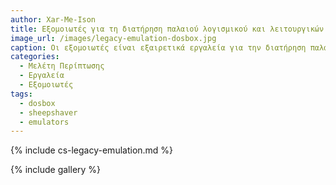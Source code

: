 ```yaml
---
author: Xar-Me-Ison
title: Εξομοιωτές για τη διατήρηση παλαιού λογισμικού και λειτουργικών συστημάτων
image_url: /images/legacy-emulation-dosbox.jpg
caption: Οι εξομοιωτές είναι εξαιρετικά εργαλεία για την διατήρηση παλαιών λογισμικών και λειτουργικών συστημάτων βοηθώντας στην ανάπτυξη νέων εφαρμογών και διαιώνηση τον legacy λειτουργικό συστημάτων.
categories:
  - Μελέτη Περίπτωσης
  - Εργαλεία
  - Εξομοιωτές
tags:
  - dosbox 
  - sheepshaver
  - emulators
---
```


{% include cs-legacy-emulation.md %}

{% include gallery %}
